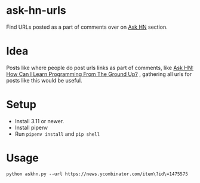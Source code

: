 # ask-hn-urls
Find URLs posted as a part of comments over on [Ask HN](https://news.ycombinator.com/ask) section.

# Idea
Posts like where people do post urls links as part of comments, like
[Ask HN: How Can I Learn Programming From The Ground Up?](https://link-url-here.org)
, gathering all urls for posts like this would be useful.

# Setup
* Install 3.11 or newer.
* Install pipenv
* Run ```pipenv install``` and ```pip shell```

# Usage
```
python askhn.py --url https://news.ycombinator.com/item\?id\=1475575
```
